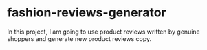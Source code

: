 # fashion-reviews-generator
In this project, I am going to use product reviews written by genuine shoppers and generate new product reviews copy.

